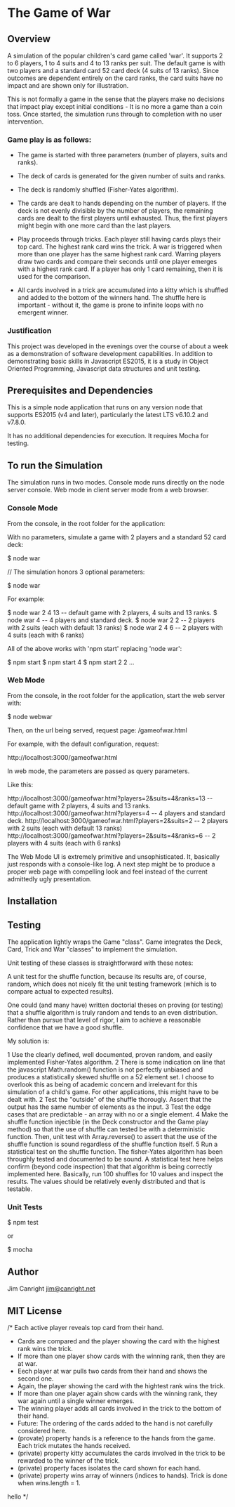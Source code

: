 # The Game of War

## Overview

A simulation of the popular children's card game called 'war'.  It supports 2 to 6 players, 1 to 4 suits and 4 to 13 ranks per suit.  The default game is with two players and a standard card 52 card deck (4 suits of 13 ranks).  Since outcomes are dependent entirely on the card ranks, the card suits have no impact and are shown only for illustration.

This is not formally a game in the sense that the players make no decisions that impact play except initial conditions - It is no more a game than a coin toss.  Once started, the simulation runs through to completion with no user intervention.

### Game play is as follows:

- The game is started with three parameters (number of players, suits and ranks).

- The deck of cards is generated for the given number of suits and ranks.

- The deck is randomly shuffled (Fisher-Yates algorithm).

- The cards are dealt to hands depending on the number of players.  If the deck is not evenly divisible by the number of players, the remaining cards are dealt to the first players until exhausted.  Thus, the first players might begin with one more card than the last players.

- Play proceeds through tricks.  Each player still having cards plays their top card.  The highest rank card wins the trick.  A war is triggered when more than one player has the same highest rank card.  Warring players draw two cards and compare their seconds until one player emerges with a highest rank card.  If a player has only 1 card remaining, then it is used for the comparison.

- All cards involved in a trick are accumulated into a kitty which is shuffled and added to the bottom of the winners hand.  The shuffle here is important - without it, the game is prone to infinite loops with no emergent winner.

### Justification

This project was developed in the evenings over the course of about a week as a demonstration of software development capabilities.  In addition to demonstrating basic skills in Javascript ES2015, it is a study in Object Oriented Programming, Javascript data structures and unit testing.

## Prerequisites and Dependencies

This is a simple node application that runs on any version node that supports ES2015 (v4 and later), particularly the latest LTS v6.10.2 and v7.8.0.

It has no additional dependencies for execution.  It requires Mocha for testing.

## To run the Simulation

The simulation runs in two modes.  Console mode runs directly on the node server console.  Web mode in client server mode from a web browser.

### Console Mode

From the console, in the root folder for the application:

With no parameters, simulate a game with 2 players and a standard 52 card deck:

$ node war

// The simulation honors 3 optional parameters:

$ node war <players> <suits> <ranks>

For example:

$ node war 2 4 13 -- default game with 2 players, 4 suits and 13 ranks.
$ node war 4      -- 4 players and standard deck.
$ node war 2 2    -- 2 players with 2 suits (each with default 13 ranks)
$ node war 2 4 6  -- 2 players with 4 suits (each with 6 ranks)

All of the above works with 'npm start' replacing 'node war':

$ npm start
$ npm start 4
$ npm start 2 2
...

### Web Mode

From the console, in the root folder for the application, start the web server with:

$ node webwar

Then, on the url being served, request page: /gameofwar.html

For example, with the default configuration, request:

http://localhost:3000/gameofwar.html

In web mode, the parameters are passed as query parameters.

Like this:

http://localhost:3000/gameofwar.html?players=2&suits=4&ranks=13 -- default game with 2 players, 4 suits and 13 ranks.
http://localhost:3000/gameofwar.html?players=4                  -- 4 players and standard deck.
http://localhost:3000/gameofwar.html?players=2&suits=2          -- 2 players with 2 suits (each with default 13 ranks)
http://localhost:3000/gameofwar.html?players=2&suits=4&ranks=6  -- 2 players with 4 suits (each with 6 ranks)

The Web Mode UI is extremely primitive and unsophisticated.  It, basically just responds with a console-like log.  A next step might be to produce a proper web page with compelling look and feel instead of the current admittedly ugly presentation.

## Installation

## Testing

The application lightly wraps the Game "class".  Game integrates the Deck, Card, Trick and War "classes" to implement the simulation.

Unit testing of these classes is straightforward with these notes:

A unit test for the shuffle function, because its results are, of course, random, which does not nicely fit the unit testing framework (which is to compare actual to expected results).

One could (and many have) written doctorial theses on proving (or testing) that a shuffle algorithm is truly random and tends to an even distribution.  Rather than pursue that level of rigor, I aim to achieve a reasonable confidence that we have a good shuffle.

My solution is:

1 Use the clearly defined, well documented, proven random, and easily implemented Fisher-Yates algorithm.
2 There is some indication on line that the javascript Math.random() function is not perfectly unbiased and produces a statistically skewed shuffle on a 52 element set.  I choose to overlook this as being of academic concern and irrelevant for this simulation of a child's game.  For other applications, this might have to be dealt with.
2 Test the "outside" of the shuffle thorougly.  Assert that the output has the same number of elements as the input.
3 Test the edge cases that are predictable - an array with no or a single element.
4 Make the shuffle function injectible (in the Deck constructor and the Game play method) so that the use of shuffle can tested be with a deterministic function.  Then, unit test with Array.reverse() to assert that the use of the shuffle function is sound regardless of the shuffle function itself.
5 Run a statistical test on the shuffle function.  The fisher-Yates algorithm has been throughly tested and documented to be sound.  A statistical test here helps confirm (beyond code inspection) that that algorithm is being correctly implemented here.  Basically, run 100 shuffles for 10 values and inspect the results.  The values should be relatively evenly distributed and that is testable.

### Unit Tests
$ npm test

or

$ mocha

## Author

Jim Canright
jim@canright.net

## MIT License





/* Each active player reveals top card from their hand.
 * Cards are compared and the player showing the card with the highest rank wins the trick.
 * If more than one player show cards with the winning rank, then they are at war.
 * Eech player at war pulls two cards from their hand and shows the second one.
 * Again, the player showing the card with the hightest rank wins the trick.
 * If more than one player again show cards with the winning rank, they war again until a single winner emerges.
 * The winning player adds all cards involved in the trick to the bottom of their hand.
 * Future: The ordering of the cards added to the hand is not carefully considered here.
 * (provate) property hands is a reference to the hands from the game.  Each trick mutates the hands received.
 * (private) property kitty accumulates the cards involved in the trick to be rewarded to the winner of the trick.
 * (private) property faces isolates the card shown for each hand.
 * (private) property wins array of winners (indices to hands).  Trick is done when wins.length = 1.

 hello
*/
